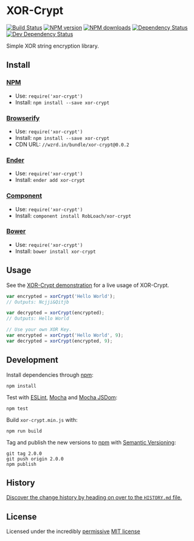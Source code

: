 # XOR-Crypt

[![Build Status](https://img.shields.io/travis/RobLoach/xor-crypt/gh-pages.svg)](http://travis-ci.org/RobLoach/xor-crypt "Check this project's build status on TravisCI")
[![NPM version](https://img.shields.io/npm/v/xor-crypt.svg)](https://npmjs.org/package/xor-crypt "View this project on NPM")
[![NPM downloads](https://img.shields.io/npm/dm/xor-crypt.svg)](https://npmjs.org/package/xor-crypt "View this project on NPM")
[![Dependency Status](https://img.shields.io/david/RobLoach/xor-crypt.svg)](https://david-dm.org/RobLoach/xor-crypt)
[![Dev Dependency Status](https://img.shields.io/david/dev/RobLoach/xor-crypt.svg)](https://david-dm.org/RobLoach/xor-crypt#info=devDependencies)

Simple XOR string encryption library.


## Install

### [NPM](http://npmjs.org/)
- Use: `require('xor-crypt')`
- Install: `npm install --save xor-crypt`

### [Browserify](http://browserify.org/)
- Use: `require('xor-crypt')`
- Install: `npm install --save xor-crypt`
- CDN URL: `//wzrd.in/bundle/xor-crypt@0.0.2`

### [Ender](http://ender.jit.su/)
- Use: `require('xor-crypt')`
- Install: `ender add xor-crypt`

### [Component](http://github.com/component/component)
- Use: `require('xor-crypt')`
- Install: `component install RobLoach/xor-crypt`

### [Bower](http://bower.io/)
- Use: `require('xor-crypt')`
- Install: `bower install xor-crypt`


## Usage

See the [XOR-Crypt demonstration](http://robloach.github.io/xor-crypt/) for a
live usage of XOR-Crypt.

``` javascript
var encrypted = xorCrypt('Hello World');
// Outputs: Ncjji&Qitjb

var decrypted = xorCrypt(encrypted);
// Outputs: Hello World

// Use your own XOR Key.
var encrypted = xorCrypt('Hello World', 9);
var decrypted = xorCrypt(encrypted, 9);
```


## Development

Install dependencies through [npm](http://npmjs.org):

    npm install

Test with [ESLint](http://eslint.org), [Mocha](http://mochajs.org) and [Mocha
JSDom](https://github.com/rstacruz/mocha-jsdom):

    npm test

Build `xor-crypt.min.js` with:

    npm run build

Tag and publish the new versions to [npm](http://npmjs.com) with [Semantic
Versioning](http://semver.org/):

    git tag 2.0.0
    git push origin 2.0.0
    npm publish


## History

[Discover the change history by heading on over to the `HISTORY.md` file.](https://github.com/RobLoach/xor-crypt/blob/master/HISTORY.md#files)


## License

Licensed under the incredibly [permissive](http://en.wikipedia.org/wiki/Permissive_free_software_licence) [MIT license](http://opensource.org/licenses/MIT)
